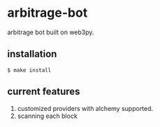 # arbitrage-bot
arbitrage bot built on web3py.

## installation

`$ make install`


## current features

1. customized providers with alchemy supported.
2. scanning each block 